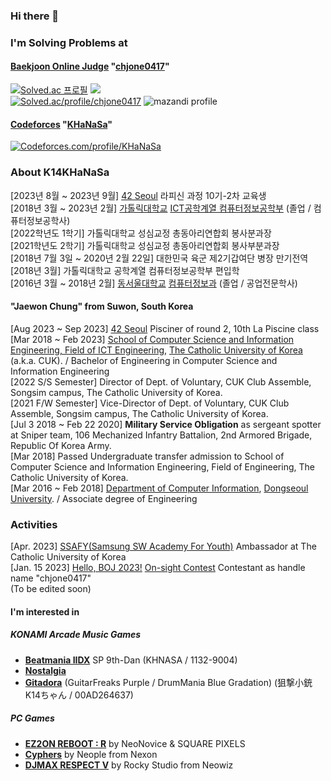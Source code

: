 

### Hi there 👋  
  
### I'm Solving Problems at  
#### [Baekjoon Online Judge](https://www.acmicpc.net/) "[chjone0417](https://www.acmicpc.net/user/chjone0417)" 
[![Solved.ac
프로필](http://mazassumnida.wtf/api/mini/generate_badge?boj=chjone0417)](https://solved.ac/chjone0417)
<img src="https://ac-arena.vercel.app/mini/chjone0417" />    
[![Solved.ac/profile/chjone0417](http://mazassumnida.wtf/api/v2/generate_badge?boj=chjone0417)](https://solved.ac/chjone0417)
![mazandi profile](http://mazandi.herokuapp.com/api?handle=chjone0417&theme=warm)  
#### [Codeforces](https://codeforces.com/) "[KHaNaSa](https://codeforces.com/profile/KHaNaSa)"
[![Codeforces.com/profile/KHaNaSa](https://cf.leed.at?id=KHaNaSa)](https://codeforces.com/profile/KHaNaSa)  
  
### About K14KHaNaSa  
[2023년 8월 ~ 2023년 9월] [42 Seoul](https://42seoul.kr/seoul42/main/view) 라피신 과정 10기-2차 교육생  
[2018년 3월 ~ 2023년 2월] [가톨릭대학교](https://www.catholic.ac.kr/index.do) [ICT공학계열 컴퓨터정보공학부](https://csie.catholic.ac.kr/csie/index.html) (졸업 / 컴퓨터정보공학사)  
[2022학년도 1학기] 가톨릭대학교 성심교정 총동아리연합회 봉사분과장  
[2021학년도 2학기] 가톨릭대학교 성심교정 총동아리연합회 봉사부분과장  
[2018년 7월 3일 ~ 2020년 2월 22일] 대한민국 육군 제2기갑여단 병장 만기전역  
[2018년 3월] 가톨릭대학교 공학계열 컴퓨터정보공학부 편입학  
[2016년 3월 ~ 2018년 2월] [동서울대학교](https://www.du.ac.kr/main.do) [컴퓨터정보과](https://dept.du.ac.kr/info/Main.do;jsessionid=6C67809A4B999C11D098AEB79EBC5CA8) (졸업 / 공업전문학사)  

#### "Jaewon Chung" from Suwon, South Korea  
[Aug 2023 ~ Sep 2023] [42 Seoul](https://42seoul.kr/seoul42/main/view) Pisciner of round 2, 10th La Piscine class  
[Mar 2018 ~ Feb 2023] [School of Computer Science and Information Engineering, Field of ICT Engineering](https://csie.catholic.ac.kr/csie.eng/), [The Catholic University of Korea](https://www.catholic.ac.kr/english/main.do) (a.k.a. CUK).  / Bachelor of Engineering in Computer Science and Information Engineering  
[2022 S/S Semester] Director of Dept. of Voluntary, CUK Club Assemble, Songsim campus, The Catholic University of Korea.  
[2021 F/W Semester] Vice-Director of Dept. of Voluntary, CUK Club Assemble, Songsim campus, The Catholic University of Korea.  
[Jul 3 2018 ~ Feb 22 2020] **Military Service Obligation** as sergeant spotter at Sniper team, 106 Mechanized Infantry Battalion, 2nd Armored Brigade, Republic Of Korea Army.  
[Mar 2018] Passed Undergraduate transfer admission to School of Computer Science and Information Engineering, Field of Engineering, The Catholic University of Korea.  
[Mar 2016 ~ Feb 2018] [Department of Computer Information](https://dept.du.ac.kr/info/Main.do;jsessionid=6C67809A4B999C11D098AEB79EBC5CA8), [Dongseoul University](https://www.du.ac.kr/eng/main.do).  / Associate degree of Engineering  

### Activities  
[Apr. 2023] [SSAFY(Samsung SW Academy For Youth)](https://www.ssafy.com/ksp/jsp/swp/swpMain.jsp) Ambassador at The Catholic University of Korea  
[Jan. 15 2023] [Hello, BOJ 2023!](https://2022w.ucpc.me/hello/) [On-sight Contest](https://www.acmicpc.net/contest/view/936) Contestant as handle name "chjone0417"  
(To be edited soon)  
  
#### I'm interested in
##### KONAMI Arcade Music Games
- **[Beatmania IIDX](https://p.eagate.573.jp/game/2dx/30/index.html)** SP 9th-Dan (KHNASA / 1132-9004)  
- **[Nostalgia](https://p.eagate.573.jp/game/nostalgia/op3/top/entrance.html)**  
- **[Gitadora](https://p.eagate.573.jp/game/gfdm/gitadora_fuzzup/p/index.html)** (GuitarFreaks Purple / DrumMania Blue Gradation) (狙撃小銃K14ちゃん / 00AD264637)  
##### PC Games
- **[EZ2ON REBOOT : R](https://store.steampowered.com/app/1477590/EZ2ON_REBOOT__R/)** by NeoNovice & SQUARE PIXELS
- **[Cyphers](https://cyphers.nexon.com/)** by Neople from Nexon
- **[DJMAX RESPECT V](https://store.steampowered.com/app/960170/DJMAX_RESPECT_V/)** by Rocky Studio from Neowiz

<!-- #### My github exist for archive sources

"Baekjoon Online Judge" Algorithm solving answers.  
https://www.acmicpc.net/user/chjone0417 -->



<!--
**K14KHaNaSa/K14KHaNaSa** is a ✨ _special_ ✨ repository because its `README.md` (this file) appears on your GitHub profile.

Here are some ideas to get you started:

- 🔭 I’m currently working on ...
- 🌱 I’m currently learning ...
- 👯 I’m looking to collaborate on ...
- 🤔 I’m looking for help with ...
- 💬 Ask me about ...
- 📫 How to reach me: ...
- 😄 Pronouns: ...
- ⚡ Fun fact: ...
-->
